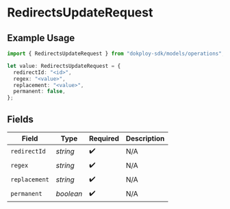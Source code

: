 # RedirectsUpdateRequest

## Example Usage

```typescript
import { RedirectsUpdateRequest } from "dokploy-sdk/models/operations";

let value: RedirectsUpdateRequest = {
  redirectId: "<id>",
  regex: "<value>",
  replacement: "<value>",
  permanent: false,
};
```

## Fields

| Field              | Type               | Required           | Description        |
| ------------------ | ------------------ | ------------------ | ------------------ |
| `redirectId`       | *string*           | :heavy_check_mark: | N/A                |
| `regex`            | *string*           | :heavy_check_mark: | N/A                |
| `replacement`      | *string*           | :heavy_check_mark: | N/A                |
| `permanent`        | *boolean*          | :heavy_check_mark: | N/A                |